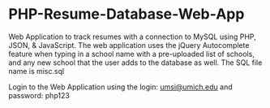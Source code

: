 # PHP-Resume-Database-Web-App
Web Application to track resumes with a connection to MySQL using PHP, JSON, &amp; JavaScript.  The web application uses the jQuery Autocomplete feature when typing in a school name with a pre-uploaded list of schools, and any new school that the user adds to the database as well.  The SQL file name is misc.sql

Login to the Web Application using the login: umsi@umich.edu and password: php123


